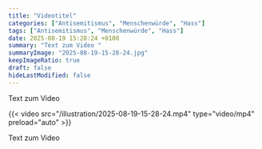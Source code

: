 ```yaml
---
title: "Videotitel"
categories: ["Antisemitismus", "Menschenwürde", "Hass"]
tags: ["Antisemitismus", "Menschenwürde", "Hass"]
date: 2025-08-19 15:28:24 +0100
summary: "Text zum Video "
summaryImage: "2025-08-19-15-28-24.jpg"
keepImageRatio: true
draft: false
hideLastModified: false
---
```


Text zum Video

{{< video src="/illustration/2025-08-19-15-28-24.mp4" type="video/mp4" preload="auto" >}}

Text zum Video 